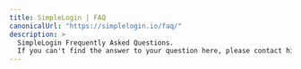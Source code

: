```yaml
---
title: SimpleLogin | FAQ
canonicalUrl: "https://simplelogin.io/faq/"
description: >
  SimpleLogin Frequently Asked Questions.
  If you can't find the answer to your question here, please contact hi [at] simplelogin.io or create an issue on our GitHub.
---
```

